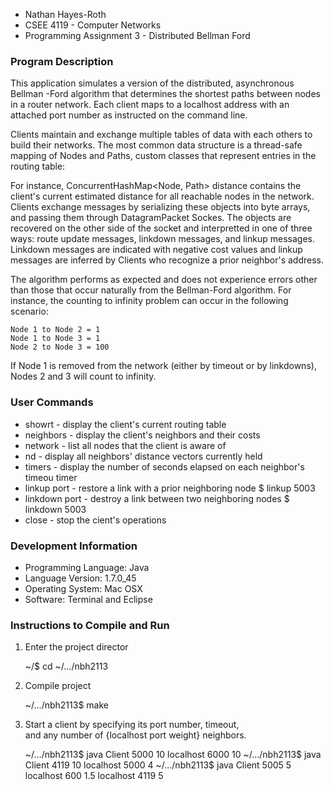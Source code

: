- Nathan Hayes-Roth
- CSEE 4119 - Computer Networks
- Programming Assignment 3 - Distributed Bellman Ford


### Program Description

This application simulates a version of the distributed, asynchronous Bellman
-Ford algorithm that determines the shortest paths between nodes in a router
network. Each client maps to a localhost address with an attached port number
as instructed on the command line.

Clients maintain and exchange multiple tables of data with each others to build
their networks. The most common data structure is a thread-safe mapping
of Nodes and Paths, custom classes that represent entries in the routing table:

For instance, ConcurrentHashMap<Node, Path> distance contains the client's
current estimated distance for all reachable nodes in the network. Clients 
exchange messages by serializing these objects into byte arrays, and passing
them through DatagramPacket Sockes. The objects are recovered on the other side
of the socket and interpretted in one of three ways: route update messages,
linkdown messages, and linkup messages. Linkdown messages are indicated with 
negative cost values and linkup messages are inferred by Clients who recognize
a prior neighbor's address.

The algorithm performs as expected and does not experience errors other than
those that occur naturally from the Bellman-Ford algorithm. For instance, the
counting to infinity problem can occur in the following scenario:
	
	Node 1 to Node 2 = 1
	Node 1 to Node 3 = 1
	Node 2 to Node 3 = 100

If Node 1 is removed from the network (either by timeout or by linkdowns),
Nodes 2 and 3 will count to infinity.

### User Commands
- showrt 		- display the client's current routing table 
- neighbors 	- display the client's neighbors and their costs
- network 		- list all nodes that the client is aware of
- nd 			- display all neighbors' distance vectors currently held
- timers		- display the number of seconds elapsed on each neighbor's timeou timer
- linkup port 	- restore a link with a prior neighboring node
	$ linkup 5003
- linkdown port - destroy a link between two neighboring nodes
	$ linkdown 5003
- close			- stop the cient's operations

### Development Information

- Programming Language: Java 
- Language Version: 	1.7.0_45
- Operating System:		Mac OSX 	
- Software: 			Terminal and Eclipse


### Instructions to Compile and Run

1.	Enter the project director
	
	~/$ cd ~/.../nbh2113

2.	Compile project
    
    ~/.../nbh2113$ make

3.	Start a client by specifying its port number, timeout,  
	and any number of {localhost port weight} neighbors.

    ~/.../nbh2113$ java Client 5000 10 localhost 6000 10
    ~/.../nbh2113$ java Client 4119 10 localhost 5000 4
    ~/.../nbh2113$ java Client 5005 5 localhost 600 1.5 localhost 4119 5 